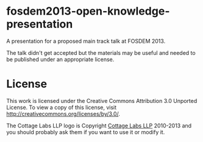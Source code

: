 fosdem2013-open-knowledge-presentation
======================================
A presentation for a proposed main track talk at FOSDEM 2013.

The talk didn't get accepted but the materials may be useful and needed to be published under an appropriate license.

License
=======
This work is licensed under the Creative Commons Attribution 3.0
Unported License. To view a copy of this license, visit
http://creativecommons.org/licenses/by/3.0/.

The Cottage Labs LLP logo is Copyright [Cottage Labs
LLP](http://www.cottagelabs.com) 2010-2013 and you should probably ask
them if you want to use it or modify it.
